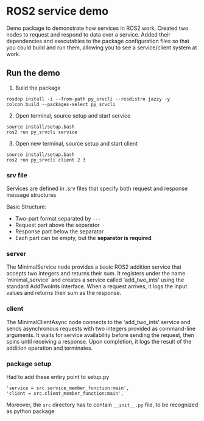 # ROS2 service demo
Demo package to demonstrate how services in ROS2 work.
Created two nodes to request and respond to data over a service. Added their dependencies and executables to the package configuration files so that you could build and run them, allowing you to see a service/client system at work.

## Run the demo
1. Build the package
```
rosdep install -i --from-path py_srvcli --rosdistro jazzy -y
colcon build --packages-select py_srvcli
```
2. Open terminal, source setup and start service
```
source install/setup.bash
ros2 run py_srvcli service
```
3. Open new terminal, source setup and start client
```
source install/setup.bash
ros2 run py_srvcli client 2 3
```

### srv file
Services are defined in .srv files that specify both request and response message structures

Basic Structure:
- Two-part format separated by `---`
- Request part above the separator
- Response part below the separator
- Each part can be empty, but the **separator is required**

### server
The MinimalService node provides a basic ROS2 addition service that accepts two integers and returns their sum. It registers under the name 'minimal_service' and creates a service called 'add_two_ints' using the standard AddTwoInts interface. When a request arrives, it logs the input values and returns their sum as the response.

### client
The MinimalClientAsync node connects to the 'add_two_ints' service and sends asynchronous requests with two integers provided as command-line arguments. It waits for service availability before sending the request, then spins until receiving a response. Upon completion, it logs the result of the addition operation and terminates.

### package setup
Had to add these entiry point to setup.py
```
'service = src.service_member_function:main',
'client = src.client_member_function:main',
```
Moreover, the `src` directory has to contain `__init__.py` file, to be recognized as python package
